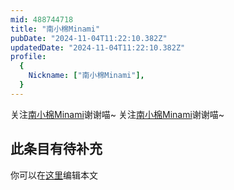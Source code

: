 ```yaml
---
mid: 488744718
title: "南小棉Minami"
pubDate: "2024-11-04T11:22:10.382Z"
updatedDate: "2024-11-04T11:22:10.382Z"
profile:
  {
    Nickname: ["南小棉Minami"],
  }
---
```


关注[南小棉Minami](https://space.bilibili.com/488744718)谢谢喵~ 关注[南小棉Minami](https://space.bilibili.com/488744718)谢谢喵~

## 此条目有待补充
你可以在[这里](https://github.com/Yuhanawa/VTuber.ICU/edit/master/src/content/v/南小棉Minami/index.md)编辑本文
